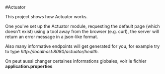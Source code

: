 #Actuator

This project shows how Actuator works.

One you've set up the Actuator module, requesting the default page (which doesn't exist) using a tool away from the browser (e.g. curl), the server will return an error message in a json-like format.

Also many informative endpoints will get generated for you, for example try to type *http://localhost:8080/actuator/health*.


On peut aussi changer certaines informations globales, voir le fichier **application.properties**